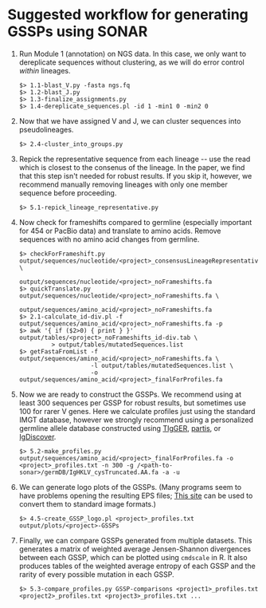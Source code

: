 Suggested workflow for generating GSSPs using SONAR
===

1. Run Module 1 (annotation) on NGS data. In this case, we only want to dereplicate sequences without clustering, as we will do error control _within_ lineages.
   ```
   $> 1.1-blast_V.py -fasta ngs.fq
   $> 1.2-blast_J.py
   $> 1.3-finalize_assignments.py
   $> 1.4-dereplicate_sequences.pl -id 1 -min1 0 -min2 0
   ```
1. Now that we have assigned V and J, we can cluster sequences into pseudolineages.
   ```
   $> 2.4-cluster_into_groups.py
   ```
1. Repick the representative sequence from each lineage -- use the read which is closest to the consenus of the lineage. In the paper, we find that this step isn't needed for robust results. If you skip it, however, we recommend manually removing lineages with only one member sequence before proceeding.
   ```
   $> 5.1-repick_lineage_representative.py
   ```
1. Now check for frameshifts compared to germline (especially important for 454 or PacBio data) and translate to amino acids. Remove sequences with no amino acid changes from germline.
   ```
   $> checkForFrameshift.py output/sequences/nucleotide/<project>_consensusLineageRepresentatives.fa \
                            output/sequences/nucleotide/<project>_noFrameshifts.fa
   $> quickTranslate.py output/sequences/nucleotide/<project>_noFrameshifts.fa \
                        output/sequences/amino_acid/<project>_noFrameshifts.fa
   $> 2.1-calculate_id-div.pl -f output/sequences/amino_acid/<project>_noFrameshifts.fa -p
   $> awk '{ if ($2>0) { print } }' output/tables/<project>_noFrameshifts_id-div.tab \
            > output/tables/mutatedSequences.list
   $> getFastaFromList -f output/sequences/amino_acid/<project>_noFrameshifts.fa \
                       -l output/tables/mutatedSequences.list \
                       -o output/sequences/amino_acid/<project>_finalForProfiles.fa
   ```
1. Now we are ready to construct the GSSPs. We recommend using at least 300 sequences per GSSP for robust results, but sometimes use 100 for rarer V genes. Here we calculate profiles just using the standard IMGT database, however we strongly recommend using a personalized germline allele database constructed using [TIgGER](http://tigger.readthedocs.io/en/0.2.8/), [partis](https://github.com/psathyrella/partis), or [IgDiscover](https://bitbucket.org/igdiscover/igdiscover).
   ```
   $> 5.2-make_profiles.py output/sequences/amino_acid/<project>_finalForProfiles.fa -o <project>_profiles.txt -n 300 -g /<path-to-sonar>/germDB/IgHKLV_cysTruncated.AA.fa -a -u
   ```
1. We can generate logo plots of the GSSPs. (Many programs seem to have problems opening the resulting EPS files; [This site](http://convertepstojpg.com/) can be used to convert them to standard image formats.)
   ```
   $> 4.5-create_GSSP_logo.pl <project>_profiles.txt output/plots/<project>-GSSPs
   ```
1. Finally, we can compare GSSPs generated from multiple datasets. This generates a matrix of weighted average Jensen-Shannon divergences between each GSSP, which can be plotted using `cmdscale` in R. It also produces tables of the weighted average entropy of each GSSP and the rarity of every possible mutation in each GSSP.
   ```
   $> 5.3-compare_profiles.py GSSP-comparisons <project1>_profiles.txt <project2>_profiles.txt <project3>_profiles.txt ...
   ```
